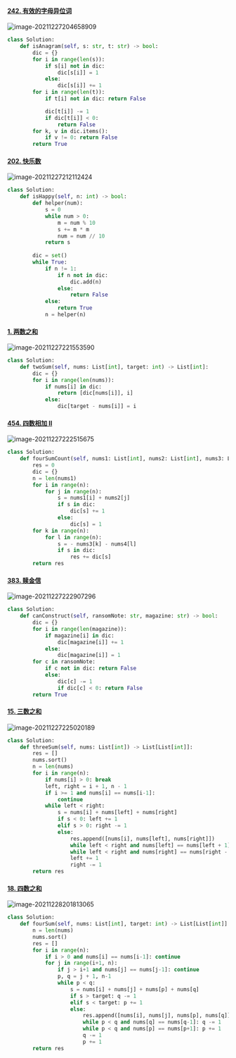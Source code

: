 #### [242. 有效的字母异位词](https://leetcode-cn.com/problems/valid-anagram/)[](https://leetcode-cn.com/problems/valid-anagram/)

![image-20211227204658909](figs/image-20211227204658909.png)

```python
class Solution:
    def isAnagram(self, s: str, t: str) -> bool:
        dic = {}
        for i in range(len(s)):
            if s[i] not in dic:
                dic[s[i]] = 1
            else:
                dic[s[i]] += 1
        for i in range(len(t)):
            if t[i] not in dic: return False

            dic[t[i]] -= 1
            if dic[t[i]] < 0:
                return False
        for k, v in dic.items():
            if v != 0: return False
        return True
```

#### [202. 快乐数](https://leetcode-cn.com/problems/happy-number/)

![image-20211227212112424](figs/image-20211227212112424.png)

```python
class Solution:
    def isHappy(self, n: int) -> bool:
        def helper(num):
            s = 0
            while num > 0:
                m = num % 10
                s += m * m
                num = num // 10
            return s
        
        dic = set()
        while True:
            if n != 1:
                if n not in dic:
                    dic.add(n)
                else:
                    return False
            else:
                return True
            n = helper(n)
```

#### [1. 两数之和](https://leetcode-cn.com/problems/two-sum/)

![image-20211227221553590](figs/image-20211227221553590.png)

```python
class Solution:
    def twoSum(self, nums: List[int], target: int) -> List[int]:
        dic = {}
        for i in range(len(nums)):
            if nums[i] in dic:
                return [dic[nums[i]], i]
            else:
                dic[target - nums[i]] = i
```

#### [454. 四数相加 II](https://leetcode-cn.com/problems/4sum-ii/)

![image-20211227222515675](figs/image-20211227222515675.png)

```python
class Solution:
    def fourSumCount(self, nums1: List[int], nums2: List[int], nums3: List[int], nums4: List[int]) -> int:
        res = 0
        dic = {}
        n = len(nums1)
        for i in range(n):
            for j in range(n):
                s = nums1[i] + nums2[j]
                if s in dic:
                    dic[s] += 1
                else:
                    dic[s] = 1
        for k in range(n):
            for l in range(n):
                s = - nums3[k] - nums4[l]
                if s in dic:
                    res += dic[s]
        return res
```

#### [383. 赎金信](https://leetcode-cn.com/problems/ransom-note/)

![image-20211227222907296](figs/image-20211227222907296.png)

```python
class Solution:
    def canConstruct(self, ransomNote: str, magazine: str) -> bool:
        dic = {}
        for i in range(len(magazine)):
            if magazine[i] in dic:
                dic[magazine[i]] += 1
            else:
                dic[magazine[i]] = 1
        for c in ransomNote:
            if c not in dic: return False
            else:
                dic[c] -= 1
                if dic[c] < 0: return False
        return True
```

#### [15. 三数之和](https://leetcode-cn.com/problems/3sum/)

![image-20211227225020189](figs/image-20211227225020189.png)

```python
class Solution:
    def threeSum(self, nums: List[int]) -> List[List[int]]:
        res = []
        nums.sort()
        n = len(nums)
        for i in range(n):
            if nums[i] > 0: break
            left, right = i + 1, n - 1
            if i >= 1 and nums[i] == nums[i-1]:
                continue
            while left < right:
                s = nums[i] + nums[left] + nums[right]
                if s < 0: left += 1
                elif s > 0: right -= 1
                else:
                    res.append([nums[i], nums[left], nums[right]])
                    while left < right and nums[left] == nums[left + 1]: left += 1
                    while left < right and nums[right] == nums[right - 1]: right -= 1
                    left += 1
                    right -= 1
        return res
```

#### [18. 四数之和](https://leetcode-cn.com/problems/4sum/)

![image-20211228201813065](figs/image-20211228201813065.png)

```python
class Solution:
    def fourSum(self, nums: List[int], target: int) -> List[List[int]]:
        n = len(nums)
        nums.sort()
        res = []
        for i in range(n):
            if i > 0 and nums[i] == nums[i-1]: continue
            for j in range(i+1, n):
                if j > i+1 and nums[j] == nums[j-1]: continue
                p, q = j + 1, n-1
                while p < q:
                    s = nums[i] + nums[j] + nums[p] + nums[q]
                    if s > target: q -= 1
                    elif s < target: p += 1
                    else:
                        res.append([nums[i], nums[j], nums[p], nums[q]])
                        while p < q and nums[q] == nums[q-1]: q -= 1
                        while p < q and nums[p] == nums[p+1]: p += 1
                        q -= 1
                        p += 1
        return res
```

